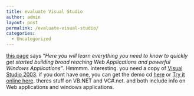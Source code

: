 ```yaml
---
title: evaluate Visual Studio
author: admin
layout: post
permalink: /evaluate-visual-studio/
categories:
  - Uncategorized
---
```

[this page][1] says *&#8220;Here you will learn everything you need to know to quickly get started building broad reaching Web Applications and powerful Windows Applications&#8221;*. Hmmmm. interesting. you need a copy of [Visual Studio 2003][2]. if you dont have one, you can get the demo cd [here][3] or [Try it online here][4]. theres stuff on VB.NET and VC#.net. and both include info on Web applications and windows applications.

 [1]: http://www.gotdotnet.com/team/vsrapideval/
 [2]: http://msdn.microsoft.com/vstudio
 [3]: http://msdn.microsoft.com/vstudio/productinfo/trial/
 [4]: http://msdn.microsoft.com/vstudio/tryit/